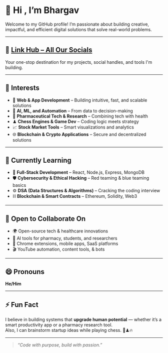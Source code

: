 # 👋 Hi , I’m Bhargav 

Welcome to my GitHub profile! I’m passionate about building creative, impactful, and efficient digital solutions that solve real-world problems.

---

## 🔗 [Link Hub – All Our Socials](https://bjmdevelopers.github.io/Link-Hub/)
Your one-stop destination for my projects, social handles, and tools I'm building.

---

## 👀 Interests
- 🚀 **Web & App Development** – Building intuitive, fast, and scalable solutions  
- 🧠 **AI, ML, and Automation** – From data to decision-making  
- 🧪 **Pharmaceutical Tech & Research** – Combining tech with health  
- ♟ **Chess Engines & Game Dev** – Coding logic meets strategy  
- 📈 **Stock Market Tools** – Smart visualizations and analytics  
- 🌐 **Blockchain & Crypto Applications** – Secure and decentralized solutions  

---

## 🌱 Currently Learning
- 🔧 **Full-Stack Development** – React, Node.js, Express, MongoDB  
- 🛡 **Cybersecurity & Ethical Hacking** – Red teaming & blue teaming basics  
- ⚙️ **DSA (Data Structures & Algorithms)** – Cracking the coding interview  
- ⛓ **Blockchain & Smart Contracts** – Ethereum, Solidity, Web3  

---

## 🤝 Open to Collaborate On
- 🌍 Open-source tech & healthcare innovations  
- 🧪 AI tools for pharmacy, students, and researchers  
- 🧩 Chrome extensions, mobile apps, SaaS platforms  
- 🎬 YouTube automation, content tools, & bots  

---

## 😄 Pronouns
**He/Him**

---

## ⚡ Fun Fact
I believe in building systems that **upgrade human potential** — whether it’s a smart productivity app or a pharmacy research tool.  
Also, I can brainstorm startup ideas while playing chess. 🧠♟🔥

---

> _“Code with purpose, build with passion.”_
